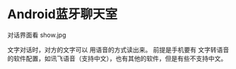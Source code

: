 # Android蓝牙聊天室


对话界面看 show.jpg

文字对话时，对方的文字可以 用语音的方式读出来。 前提是手机要有 文字转语音 的软件配置，如讯飞语音（支持中文），也有其他的软件，但是有些不支持中文。
